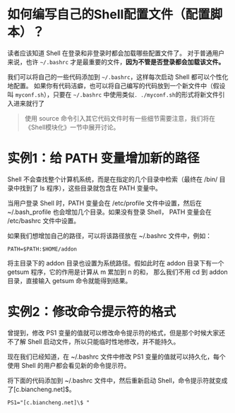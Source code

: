 # 如何编写自己的Shell配置文件（配置脚本）？
读者应该知道 Shell 在登录和非登录时都会加载哪些配置文件了。
对于普通用户来说，也许 `~/.bashrc` 才是最重要的文件，**因为不管是否登录都会加载该文件。**

我们可以将自己的一些代码添加到 `~/.bashrc`，这样每次启动 Shell 都可以个性化地配置。
如果你有代码洁癖，也可以将自己编写的代码放到一个新文件中（假设叫 `myconf.sh`），只要在 `~/.bashrc` 中使用类似`. ./myconf.sh`的形式将新文件引入进来就行了

> 使用 source 命令引入其它代码文件时有一些细节需要注意，我们将在《Shell模块化》一节中展开讨论。

# 实例1：给 PATH 变量增加新的路径
Shell 不会查找整个计算机系统，而是在指定的几个目录中检索（最终在 /bin/ 目录中找到了 ls 程序），这些目录就包含在 PATH 变量中。

当用户登录 Shell 时，PATH 变量会在 /etc/profile 文件中设置，然后在 ~/.bash_profile 也会增加几个目录。如果没有登录 Shell，
PATH 变量会在 /etc/bashrc 文件中设置。

如果我们想增加自己的路径，可以将该路径放在 ~/.bashrc 文件中，例如：
```shell
PATH=$PATH:$HOME/addon
```

将主目录下的 addon 目录也设置为系统路径。假如此时在 addon 目录下有一个 getsum 程序，它的作用是计算从 m 累加到 n 的和，
那么我们不用 cd 到 addon 目录，直接输入 getsum 命令就能得到结果。

# 实例2：修改命令提示符的格式
曾提到，修改 PS1 变量的值就可以修改命令提示符的格式，但是那个时候大家还不了解 Shell 启动文件，所以只能临时性地修改，并不能持久。

现在我们已经知道，在 ~/.bashrc 文件中修改 PS1 变量的值就可以持久化，每个使用 Shell 的用户都会看见新的命令提示符。

将下面的代码添加到 ~/.bashrc 文件中，然后重新启动 Shell，命令提示符就变成了[c.biancheng.net]$。

```shell
PS1="[c.biancheng.net]\$ "
```
